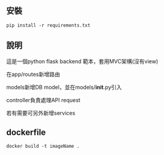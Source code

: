 ## 安裝
```
pip install -r requirements.txt
```

## 說明
這是一個python flask backend 範本，套用MVC架構(沒有view)

在app/routes新增路由

models新增DB model，並在models/__init__.py引入

controller負責處理API request

若有需要可另外新增services

## dockerfile
```
docker build -t imageName .
```